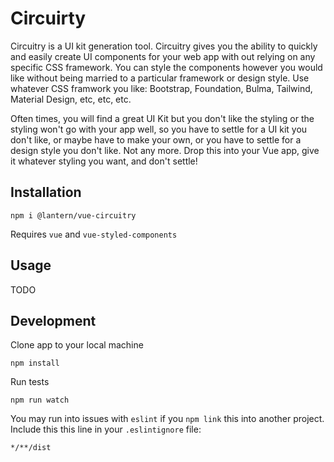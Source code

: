 # Circuirty

Circuitry is a UI kit generation tool. Circuitry gives you the ability to quickly and easily create UI components for your web app with out relying on any specific CSS framework. You can style the components however you would like without being married to a particular framework or design style. Use whatever CSS framwork you like: Bootstrap, Foundation, Bulma, Tailwind, Material Design, etc, etc, etc.

Often times, you will find a great UI Kit but you don't like the styling or the styling won't go with your app well, so you have to settle for a UI kit you don't like, or maybe have to make your own, or you have to settle for a design style you don't like. Not any more. Drop this into your Vue app, give it whatever styling you want, and don't settle!

## Installation

`npm i @lantern/vue-circuitry`

Requires `vue` and `vue-styled-components`

## Usage

TODO

## Development

Clone app to your local machine

`npm install`

Run tests

`npm run watch`

You may run into issues with `eslint` if you `npm link` this into another project. Include this this line in your `.eslintignore` file:

`*/**/dist`
